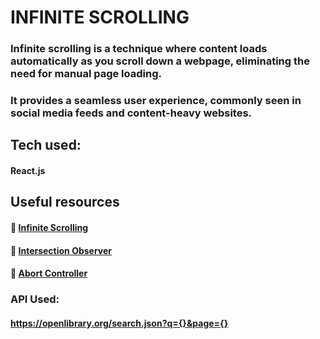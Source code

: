 # INFINITE SCROLLING

### Infinite scrolling is a technique where content loads automatically as you scroll down a webpage, eliminating the need for manual page loading. 

### It provides a seamless user experience, commonly seen in social media feeds and content-heavy websites.

## Tech used:
#### React.js

## Useful resources 

#### 🎯 [Infinite Scrolling](https://youtu.be/v_fwMoTVmqw?si=OaQ8jdbtTl5yuxM-)
#### 🎯 [Intersection Observer](https://blog.webdevsimplified.com/2022-01/intersection-observer/)
#### 🎯 [Abort Controller](https://youtu.be/VdAlFWBUGV4?si=VhLmjHGA25OCG3gV)


### API Used:
#### https://openlibrary.org/search.json?q={}&page={}